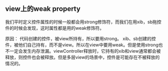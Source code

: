 ## view上的weak property

我们平时定义控件属性的时候一般都会用strong修饰符，而我们在用xib，sb拖控件的时候会发现，这时属性都是用的weak修饰符。

原因：
代码创建的控件，被view所持有，所以要用strong。
xib、sb创建的控件，被他们自己持有，而不是view。所以在view中要用weak。但是使用strong也不一定会发生内存泄漏。viewController释放时，它持有的xib和view通常都会被释放，则控件也会被释放。但是多层view的场景中，控件是可能存在不被释放的情况的。